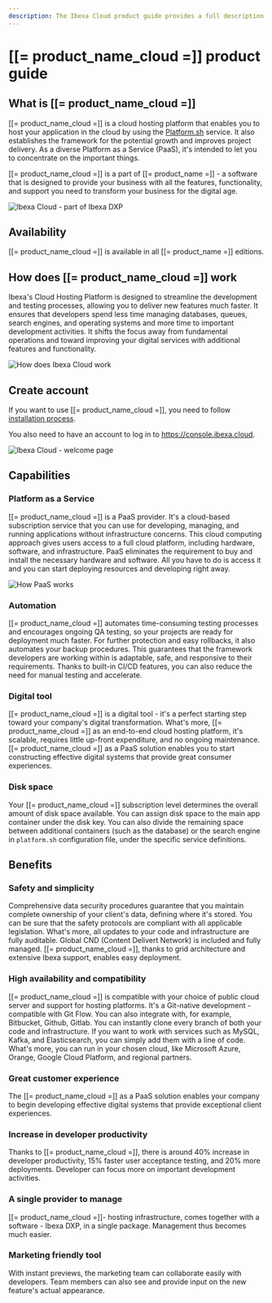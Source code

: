 ```yaml
---
description: The Ibexa Cloud product guide provides a full description of its features as well as the benefits it brings to the client.
---
```


# [[= product_name_cloud =]] product guide

## What is [[= product_name_cloud =]]

[[= product_name_cloud =]] is a cloud hosting platform that enables you to host your application in the cloud by using the [Platform.sh](https://platform.sh/) service.
It also establishes the framework for the potential growth and improves project delivery.
As a diverse Platform as a Service (PaaS), it's intended to let you to concentrate on the important things.

[[= product_name_cloud =]] is a part of [[= product_name =]] - a software that is designed to provide your business with all the features, functionality, and support you need to transform your business for the digital age.

![Ibexa Cloud - part of Ibexa DXP](ibexa_cloud_dxp.png)

## Availability

[[= product_name_cloud =]] is available in all [[= product_name =]] editions.

## How does [[= product_name_cloud =]] work

Ibexa's Cloud Hosting Platform is designed to streamline the development and testing processes, allowing you to deliver new features much faster.
It ensures that developers spend less time managing databases, queues, search engines, and operating systems and more time to important development activities.
It shifts the focus away from fundamental operations and toward improving your digital services with additional features and functionality.

![How does Ibexa Cloud work](ibexa_cloud.png)

## Create account

If you want to use [[= product_name_cloud =]], you need to follow [installation process](install_on_ibexa_cloud.md).

You also need to have an account to log in to https://console.ibexa.cloud.

![Ibexa Cloud - welcome page](ibexa_cloud_login.png)

## Capabilities

### Platform as a Service

[[= product_name_cloud =]] is a PaaS provider. It's a cloud-based subscription service that you can use for developing, managing, and running applications without infrastructure concerns.
This cloud computing approach gives users access to a full cloud platform, including hardware, software, and infrastructure.
PaaS eliminates the requirement to buy and install the necessary hardware and software. All you have to do is access it and you can start deploying resources and developing right away.

![How PaaS works](how_paas_works.png)

### Automation

[[= product_name_cloud =]] automates time-consuming testing processes and encourages ongoing QA testing, so your projects are ready for deployment much faster.
For further protection and easy rollbacks, it also automates your backup procedures. This guarantees that the framework developers are working within is adaptable, safe, and responsive to their requirements. Thanks to built-in CI/CD features, you can also reduce the need for manual testing and accelerate.

### Digital tool

[[= product_name_cloud =]] is a digital tool - it's a perfect starting step toward your company's digital transformation.
What's more, [[= product_name_cloud =]] as an end-to-end cloud hosting platform, it's scalable, requires little up-front expenditure, and no ongoing maintenance.
[[= product_name_cloud =]] as a PaaS solution enables you to start constructing effective digital systems that provide great consumer experiences.

### Disk space

Your [[= product_name_cloud =]] subscription level determines the overall amount of disk space available.
You can assign disk space to the main app container under the disk key.
You can also divide the remaining space between additional containers (such as the database) or the search engine in `platform.sh` configuration file, under the specific service definitions.

## Benefits

### Safety and simplicity

Comprehensive data security procedures guarantee that you maintain complete ownership of your client's data, defining where it's stored.
You can be sure that the safety protocols are compliant with all applicable legislation.
What's more, all updates to your code and infrastructure are fully auditable. Global CND (Content Delivert Network) is included and fully managed.
[[= product_name_cloud =]], thanks to grid architecture and extensive Ibexa support, enables easy deployment.

### High availability and compatibility

[[= product_name_cloud =]] is compatible with your choice of public cloud server and support for hosting platforms.
It's a Git-native development - compatible with Git Flow. You can also integrate with, for example, Bitbucket, Github, Gitlab.
You can instantly clone every branch of both your code and infrastructure.
If you want to work with services such as MySQL, Kafka, and Elasticsearch, you can simply add them with a line of code.
What's more, you can run in your chosen cloud, like Microsoft Azure, Orange, Google Cloud Platform, and regional partners.

### Great customer experience

The [[= product_name_cloud =]] as a PaaS solution enables your company to begin developing effective digital systems that provide exceptional client experiences.

### Increase in developer productivity

Thanks to [[= product_name_cloud =]], there is around 40% increase in developer productivity, 15% faster user acceptance testing, and 20% more deployments.
Developer can focus more on important development activities. 

### A single provider to manage

[[= product_name_cloud =]]- hosting infrastructure, comes together with a software - Ibexa DXP, in a single package.
Management thus becomes much easier.

### Marketing friendly tool

With instant previews, the marketing team can collaborate easily with developers.
Team members can also see and provide input on the new feature's actual appearance.